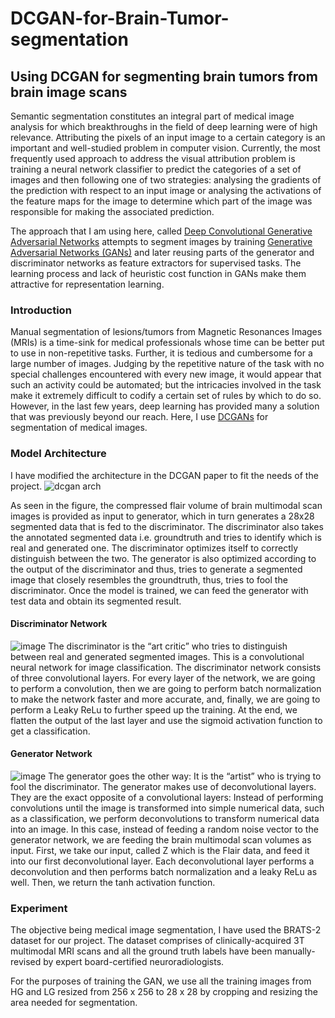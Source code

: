 # DCGAN-for-Brain-Tumor-segmentation
## Using DCGAN for segmenting brain tumors from brain image scans

Semantic segmentation constitutes an integral part of medical image analysis for which breakthroughs in the field of deep learning were of high relevance. Attributing the pixels of an input image to a certain category is an important and well-studied problem in computer vision.
Currently, the most frequently used approach to address the visual attribution problem is training a neural network classifier to predict the categories of a set of images and then following one of two strategies: analysing the gradients of the prediction with respect to an input image or analysing the activations of the feature maps for the image to determine which part of the image was responsible for making the associated prediction. 

The approach that I am using here, called [Deep Convolutional Generative Adversarial Networks](https://arxiv.org/pdf/1511.06434.pdf) attempts to segment images by training [Generative Adversarial Networks (GANs)](https://arxiv.org/pdf/1406.2661) and later reusing parts of the generator and discriminator networks as feature extractors for supervised tasks. The learning process and lack of heuristic cost function in GANs make them attractive for representation learning.

### Introduction
Manual segmentation of lesions/tumors from Magnetic Resonances Images (MRIs) is a time-sink for medical professionals whose time can be better put to use in non-repetitive tasks. Further, it is tedious and cumbersome for a large number of images. Judging by the repetitive nature of the task with no special challenges encountered with every new image, it would appear that such an activity could be automated; but the intricacies involved in the task make it extremely difficult to codify a certain set of rules by which to do so. However, in the last few years, deep learning has provided many a solution that was previously beyond our reach.
Here, I use [DCGANs](https://arxiv.org/abs/1511.06434.pdf) for segmentation of medical images.

### Model Architecture
I have modified the architecture in the DCGAN paper to fit the needs of the project.
![dcgan arch](https://user-images.githubusercontent.com/20294710/40440237-84af0c46-5e8b-11e8-9edf-548e1df365ef.PNG)

As seen in the figure, the compressed flair volume of brain multimodal scan images is provided as input to generator, which in turn generates a 28x28 segmented data that is fed to the discriminator. The discriminator also takes the annotated segmented data i.e.
groundtruth and tries to identify which is real and generated one. The discriminator optimizes itself to correctly distinguish between the two. The generator is also optimized according to the output of the discriminator and thus, tries to generate a segmented image
that closely resembles the groundtruth, thus, tries to fool the discriminator. Once the model is trained, we can feed the generator with test data and obtain its segmented result. 

#### Discriminator Network
![image](https://user-images.githubusercontent.com/20294710/40440366-daa24af0-5e8b-11e8-8214-5eaa02f58271.png)
The discriminator is the “art critic” who tries to distinguish between real and generated segmented images. This is a convolutional neural network for image classification. The discriminator network consists of three convolutional layers. For every layer of the network, we are going to perform a convolution, then we are going to perform batch normalization to make the network faster and more accurate, and, finally, we are going to perform a Leaky ReLu to further speed up the training. At the end, we flatten the output of the last layer and use the sigmoid activation function to get a classification.

#### Generator Network
![image](https://user-images.githubusercontent.com/20294710/40440453-1c40de2c-5e8c-11e8-8cbb-49d06c675c28.png)
The generator goes the other way: It is the “artist” who is trying to fool the discriminator. The generator makes use of deconvolutional layers. They are the exact opposite of a convolutional layers: Instead of performing convolutions until the image is transformed
into simple numerical data, such as a classification, we perform deconvolutions to transform numerical data into an image. In this case, instead of feeding a random noise vector to the generator network, we are feeding the brain multimodal scan volumes as
input. First, we take our input, called Z which is the Flair data, and feed it into our first deconvolutional layer. Each deconvolutional layer performs a deconvolution and then performs batch normalization and a leaky ReLu as well. Then, we return the tanh activation function.

### Experiment
The objective being medical image segmentation, I have used the BRATS-2 dataset for our project. The dataset comprises of clinically-acquired 3T multimodal MRI scans and all the ground truth labels have been manually-revised by expert board-certified
neuroradiologists.

For the purposes of training the GAN, we use all the training images from HG and LG resized from 256 x 256 to 28 x 28 by cropping and resizing the area needed for segmentation.

